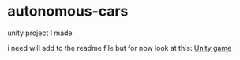 # autonomous-cars
unity project I made

i need will add to the readme file but for now look at this:
<a href="https://avsha172.github.io/autonomous-cars/" target="_blank">Unity game</a>
